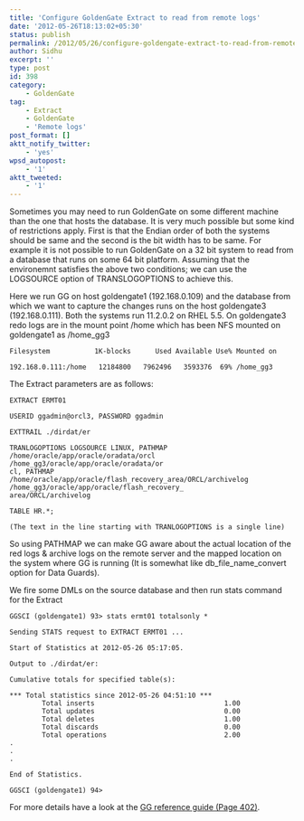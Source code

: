 ```yaml
---
title: 'Configure GoldenGate Extract to read from remote logs'
date: '2012-05-26T18:13:02+05:30'
status: publish
permalink: /2012/05/26/configure-goldengate-extract-to-read-from-remote-logs
author: Sidhu
excerpt: ''
type: post
id: 398
category:
    - GoldenGate
tag:
    - Extract
    - GoldenGate
    - 'Remote logs'
post_format: []
aktt_notify_twitter:
    - 'yes'
wpsd_autopost:
    - '1'
aktt_tweeted:
    - '1'
---
```

Sometimes you may need to run GoldenGate on some different machine than the one that hosts the database. It is very much possible but some kind of restrictions apply. First is that the Endian order of both the systems should be same and the second is the bit width has to be same. For example it is not possible to run GoldenGate on a 32 bit system to read from a database that runs on some 64 bit platform. Assuming that the environemnt satisfies the above two conditions; we can use the LOGSOURCE option of TRANSLOGOPTIONS to achieve this.

Here we run GG on host goldengate1 (192.168.0.109) and the database from which we want to capture the changes runs on the host goldengate3 (192.168.0.111). Both the systems run 11.2.0.2 on RHEL 5.5. On goldengate3 redo logs are in the mount point /home which has been NFS mounted on goldengate1 as /home\_gg3

```
Filesystem           1K-blocks      Used Available Use% Mounted on

192.168.0.111:/home   12184800   7962496   3593376  69% /home_gg3
```

 The Extract parameters are as follows:

```
EXTRACT ERMT01

USERID ggadmin@orcl3, PASSWORD ggadmin

EXTTRAIL ./dirdat/er

TRANLOGOPTIONS LOGSOURCE LINUX, PATHMAP /home/oracle/app/oracle/oradata/orcl /home_gg3/oracle/app/oracle/oradata/or
cl, PATHMAP /home/oracle/app/oracle/flash_recovery_area/ORCL/archivelog /home_gg3/oracle/app/oracle/flash_recovery_
area/ORCL/archivelog

TABLE HR.*;

(The text in the line starting with TRANLOGOPTIONS is a single line)
```

So using PATHMAP we can make GG aware about the actual location of the red logs &amp; archive logs on the remote server and the mapped location on the system where GG is running (It is somewhat like db\_file\_name\_convert option for Data Guards).

We fire some DMLs on the source database and then run stats command for the Extract

```
GGSCI (goldengate1) 93> stats ermt01 totalsonly *

Sending STATS request to EXTRACT ERMT01 ...

Start of Statistics at 2012-05-26 05:17:05.

Output to ./dirdat/er:

Cumulative totals for specified table(s):

*** Total statistics since 2012-05-26 04:51:10 ***
        Total inserts                                1.00
        Total updates                                0.00
        Total deletes                                1.00
        Total discards                               0.00
        Total operations                             2.00
.
.
.

End of Statistics.

GGSCI (goldengate1) 94>
```

For more details have a look at the [GG reference guide (Page 402)](http://docs.oracle.com/cd/E35209_01/doc.1121/e29399.pdf).